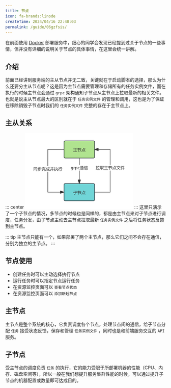 ```yaml
---
title: 节点
icon: fa-brands:linode
createTime: 2024/04/16 22:40:03
permalink: /guide/06gzfsis/
---
```


在前面使用 [Docker](../installation/2.docker) 部署服务中，细心的同学会发现已经提到过关于节点的一些事情，但并没有详细的说明关于节点的具体事情，在这里会统一讲解。

## 介绍

前面已经讲到服务端的主从节点并无二致，关键就在于启动脚本的选择，那么为什么还要分主从节点呢？这是因为主节点需要管理和存储所有的任务实例文件，而在执行的时候主节点会通过 `grpc`
架构通知子节点从主节点上拉取最新的相关文件。也就是说主从节点最大的区别就在于 `任务实例文件`
的管理和调用，这也是为了保证在移除销毁子节点时我们的 `任务实例文件` 完整的存在于主节点上。

## 主从关系

::: center
![主从关系](/nodes/Master-slave.png)
:::
这里只演示了一个子节点的情况，多节点的时候也是同样的，都是由主节点来对子节点进行调度，任务分发，由子节点主动去主节点拉取最新 `任务实例文件`
之后将任务状态反馈到主节点。

::: tip
主节点只能有一个，如果部署了两个主节点，那么它们之间不会存在通信，分别为独立的主节点。
:::

## 节点使用

- 创建任务时可以主动选择执行节点
- 运行任务时可以指定节点运行任务
- 在资源监控页面可以 `查看节点状态`
- 在资源监控页面可以 `添加新起节点`

## 主节点

主节点是整个系统的核心，它负责调度各个节点，处理节点间的通信，给子节点分配 `任务` 接受状态反馈，保存和管理 `任务实例文件`
，同时也是和前端服务交互的 `API` 服务。

## 子节点

受主节点的调度负责 `任务` 的执行，它的能力受限于所部署机器的性能（CPU、内存、磁盘空间等），所以一般在我们想提升服务集群性能的时候，可以通过提升子节点的机器配置或数量即可达成目的。
